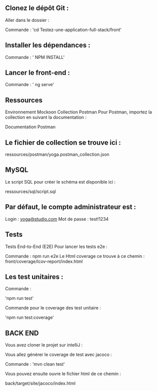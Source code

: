## Clonez le dépôt Git :

Aller dans le dossier :

Commande : 'cd Testez-une-application-full-stack/front'

## Installer les dépendances :

Commande : ' NPM INSTALL'


## Lancer le front-end :

Commande : ' ng serve'


## Ressources

Environnement Mockoon
Collection Postman
Pour Postman, importez la collection en suivant la documentation :

Documentation Postman

## Le fichier de collection se trouve ici :

ressources/postman/yoga.postman_collection.json


## MySQL

Le script SQL pour créer le schéma est disponible ici :

ressources/sql/script.sql


## Par défaut, le compte administrateur est :

Login : yoga@studio.com
Mot de passe : test!1234

## Tests

Tests End-to-End (E2E)
Pour lancer les tests e2e :

Commande : npm run e2e
Le Html coverage ce trouve à ce chemin : front/coverage/lcov-report/index.html

## Les test unitaires : 

Commande  : 

'npm run test'

Commande pour le coverage des test unitaire : 

'npm run test:coverage'



## BACK END 

Vous avez cloner le projet sur intelliJ : 

Vous allez générer le coverage de test avec jacoco : 

Commande : 'mvn clean test'

Vous pouvez ensuite ouvre le fichier html de ce chemin :

back/target/site/jacoco/index.html


